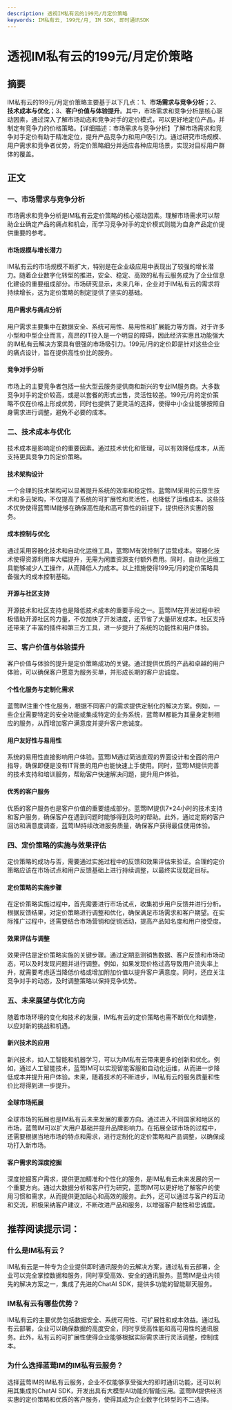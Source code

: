 ```yaml
---
description: 透视IM私有云的199元/月定价策略
keywords: IM私有云, 199元/月, IM SDK, 即时通讯SDK
---
```

# 透视IM私有云的199元/月定价策略

## 摘要

IM私有云的199元/月定价策略主要基于以下几点：1、**市场需求与竞争分析**；2、**技术成本与优化**；3、**客户价值与体验提升**。其中，市场需求和竞争分析是核心驱动因素，通过深入了解市场动态和竞争对手的定价模式，可以更好地定位产品，并制定有竞争力的价格策略。【详细描述：市场需求与竞争分析】了解市场需求和竞争对手定价有助于精准定位，提升产品竞争力和用户吸引力。通过研究市场规模、用户需求和竞争者优势，将定价策略细分并适应各种应用场景，实现对目标用户群体的覆盖。

## 正文

### 一、市场需求与竞争分析

市场需求和竞争分析是IM私有云定价策略的核心驱动因素。理解市场需求可以帮助企业确定产品的痛点和机会，而学习竞争对手的定价模式则能为自身产品定价提供重要的参考。

#### 市场规模与增长潜力

IM私有云的市场规模不断扩大，特别是在企业级应用中表现出了较强的增长潜力。随着企业数字化转型的推进，安全、稳定、高效的私有云服务成为了企业信息化建设的重要组成部分。市场研究显示，未来几年，企业对于IM私有云的需求将持续增长，这为定价策略的制定提供了坚实的基础。

#### 用户需求与痛点分析

用户需求主要集中在数据安全、系统可用性、易用性和扩展能力等方面。对于许多小型和中型企业而言，高昂的IT投入是一个明显的障碍，因此经济实惠且功能强大的IM私有云解决方案具有很强的市场吸引力。199元/月的定价即是针对这些企业的痛点设计，旨在提供高性价比的服务。

#### 竞争对手分析

市场上的主要竞争者包括一些大型云服务提供商和新兴的专业IM服务商。大多数竞争对手的定价较高，或是以套餐的形式出售，灵活性较差。199元/月的定价策略不仅在价格上形成优势，同时也提供了更灵活的选择，使得中小企业能够按照自身需求进行调整，避免不必要的成本。

### 二、技术成本与优化

技术成本是影响定价的重要因素。通过技术优化和管理，可以有效降低成本，从而支持更具竞争力的定价策略。

#### 技术架构设计

一个合理的技术架构可以显著提升系统的效率和稳定性。蓝莺IM采用的云原生技术和多云架构，不仅提高了系统的可扩展性和灵活性，也降低了运维成本。这些技术优势使得蓝莺IM能够在确保高性能和高可靠性的前提下，提供经济实惠的服务。

#### 成本控制与优化

通过采用容器化技术和自动化运维工具，蓝莺IM有效控制了运营成本。容器化技术使得资源利用率大幅提升，无需为闲置资源支付额外费用。同时，自动化运维工具能够减少人工操作，从而降低人力成本。以上措施使得199元/月的定价策略具备强大的成本控制基础。

#### 开源与社区支持

开源技术和社区支持也是降低技术成本的重要手段之一。蓝莺IM在开发过程中积极借助开源社区的力量，不仅加快了开发进度，还节省了大量研发成本。社区支持还带来了丰富的插件和第三方工具，进一步提升了系统的功能性和用户体验。

### 三、客户价值与体验提升

客户价值与体验的提升是定价策略成功的关键。通过提供优质的产品和卓越的用户体验，可以确保客户愿意为服务买单，并形成长期的客户忠诚度。

#### 个性化服务与定制化需求

蓝莺IM注重个性化服务，根据不同客户的需求提供定制化的解决方案。例如，一些企业需要特定的安全功能或集成特定的业务系统，蓝莺IM都能为其量身定制相应的服务，从而增加客户满意度并提升客户忠诚度。

#### 用户友好性与易用性

系统的易用性直接影响用户体验。蓝莺IM通过简洁直观的界面设计和全面的用户指导，确保即便是没有IT背景的用户也能快速上手使用。同时，蓝莺IM提供完善的技术支持和培训服务，帮助客户快速解决问题，提升用户体验。

#### 优秀的客户服务

优质的客户服务也是客户价值的重要组成部分。蓝莺IM提供7*24小时的技术支持和客户服务，确保客户在遇到问题时能够得到及时的帮助。此外，通过定期的客户回访和满意度调查，蓝莺IM持续改进服务质量，确保客户获得最佳使用体验。

### 四、定价策略的实施与效果评估

定价策略的成功与否，需要通过实施过程中的反馈和效果评估来验证。合理的定价策略应该在市场试点和用户反馈基础上进行持续调整，以最终实现既定目标。

#### 定价策略的实施步骤

在定价策略实施过程中，首先需要进行市场试点，收集初步用户反馈并进行分析。根据反馈结果，对定价策略进行调整和优化，确保满足市场需求和客户期望。在实际推广过程中，还需要结合市场营销和促销活动，提高产品知名度和用户接受度。

#### 效果评估与调整

效果评估是定价策略实施的关键步骤。通过定期监测销售数据、客户反馈和市场动态，可以及时发现问题并进行调整。例如，如果发现价格过高导致用户流失率上升，就需要考虑适当降低价格或增加附加价值以提升客户满意度。同时，还应关注竞争对手的动态，及时调整策略以保持竞争优势。

### 五、未来展望与优化方向

随着市场环境的变化和技术的发展，IM私有云的定价策略也需不断优化和调整，以应对新的挑战和机遇。

#### 新兴技术的应用

新兴技术，如人工智能和机器学习，可以为IM私有云带来更多的创新和优化。例如，通过人工智能技术，蓝莺IM可以实现智能客服和自动化运维，从而进一步降低成本并提升用户体验。未来，随着技术的不断进步，IM私有云的服务质量和性价比将得到进一步提升。

#### 全球市场拓展

全球市场的拓展也是IM私有云未来发展的重要方向。通过进入不同国家和地区的市场，蓝莺IM可以扩大用户基础并提升品牌影响力。在拓展全球市场的过程中，还需要根据当地市场的特点和需求，进行定制化的定价策略和产品调整，以确保成功打入新市场。

#### 客户需求的深度挖掘

深度挖掘客户需求，提供更加精准和个性化的服务，是IM私有云未来发展的另一个重要方向。通过大数据分析和客户行为研究，蓝莺IM可以更好地了解客户的使用习惯和需求，从而提供更加贴心和高效的服务。此外，还可以通过与客户的互动和交流，积极采纳客户建议，不断改进产品和服务，以增强客户黏性和忠诚度。

## 推荐阅读提示词：

### **什么是IM私有云？**

IM私有云是一种专为企业提供即时通讯服务的云解决方案，通过私有云部署，企业可以完全掌控数据和服务，同时享受高效、安全的通讯服务。蓝莺IM是业内领先的解决方案之一，集成了先进的ChatAI SDK，提供多功能的智能聊天服务。

### **IM私有云有哪些优势？**

IM私有云的主要优势包括数据安全、系统可用性、可扩展性和成本效益。通过私有云部署，企业可以确保数据的高度安全，同时享受高性能和高可用性的通讯服务。此外，私有云的可扩展性使得企业能够根据实际需求进行灵活调整，控制成本。

### **为什么选择蓝莺IM的IM私有云服务？**

选择蓝莺IM的IM私有云服务，企业不仅能够享受强大的即时通讯功能，还可以利用其集成的ChatAI SDK，开发出具有大模型AI功能的智能应用。蓝莺IM提供经济实惠的定价策略和优质的客户服务，使得其成为企业数字化转型的不二选择。